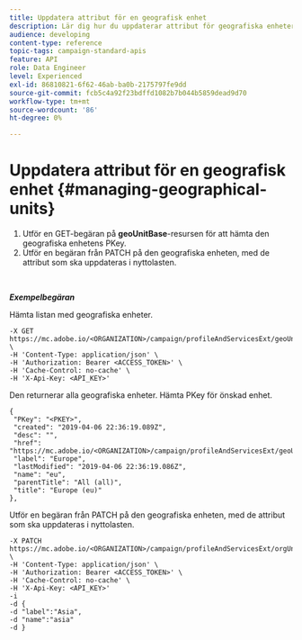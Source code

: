 ```yaml
---
title: Uppdatera attribut för en geografisk enhet
description: Lär dig hur du uppdaterar attribut för geografiska enheter med API:er
audience: developing
content-type: reference
topic-tags: campaign-standard-apis
feature: API
role: Data Engineer
level: Experienced
exl-id: 86810821-6f62-46ab-ba0b-2175797fe9dd
source-git-commit: fcb5c4a92f23bdffd1082b7b044b5859dead9d70
workflow-type: tm+mt
source-wordcount: '86'
ht-degree: 0%

---
```


# Uppdatera attribut för en geografisk enhet {#managing-geographical-units}

1. Utför en GET-begäran på **geoUnitBase**-resursen för att hämta den geografiska enhetens PKey.
1. Utför en begäran från PATCH på den geografiska enheten, med de attribut som ska uppdateras i nyttolasten.

<br/>

***Exempelbegäran***

Hämta listan med geografiska enheter.

```
-X GET https://mc.adobe.io/<ORGANIZATION>/campaign/profileAndServicesExt/geoUnitBase/ \
-H 'Content-Type: application/json' \
-H 'Authorization: Bearer <ACCESS_TOKEN>' \
-H 'Cache-Control: no-cache' \
-H 'X-Api-Key: <API_KEY>'
```

Den returnerar alla geografiska enheter. Hämta PKey för önskad enhet.

```
{
 "PKey": "<PKEY>",
 "created": "2019-04-06 22:36:19.089Z",
 "desc": "",
 "href": "https://mc.adobe.io/<ORGANIZATION>/campaign/profileAndServicesExt/geoUnitBase/<PKEY>",
 "label": "Europe",
 "lastModified": "2019-04-06 22:36:19.086Z",
 "name": "eu",
 "parentTitle": "All (all)",
 "title": "Europe (eu)"
},
```

Utför en begäran från PATCH på den geografiska enheten, med de attribut som ska uppdateras i nyttolasten.

```
-X PATCH https://mc.adobe.io/<ORGANIZATION>/campaign/profileAndServicesExt/orgUnitBase/<PKEY> \
-H 'Content-Type: application/json' \
-H 'Authorization: Bearer <ACCESS_TOKEN>' \
-H 'Cache-Control: no-cache' \
-H 'X-Api-Key: <API_KEY>'
-i
-d {
-d "label":"Asia",
-d "name":"asia"
-d }
```

<!-- + réponse -->
